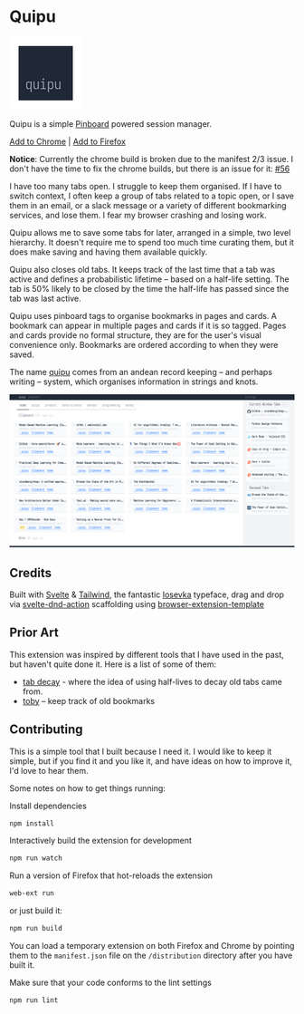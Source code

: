 # Quipu

![quipu](source/icon.png)

Quipu is a simple [Pinboard](http://pinboard.in) powered session manager.

[Add to Chrome](https://chrome.google.com/webstore/detail/quipu/ekiaicefngglagjldocoldkinmhegnjo) | [Add to Firefox](https://addons.mozilla.org/addon/quipu/)

**Notice**: Currently the chrome build is broken due to the manifest 2/3 issue. I don't have the time to fix the chrome builds, but there is an issue for it: [#56](https://github.com/janrito/quipu/issues/56)

I have too many tabs open. I struggle to keep them organised. If I have to switch context, I often keep a group of tabs related to a topic open, or I save them in an email, or a slack message or a variety of different bookmarking services, and lose them. I fear my browser crashing and losing work.

Quipu allows me to save some tabs for later, arranged in a simple, two level hierarchy. It doesn't require me to spend too much time curating them, but it does make saving and having them available quickly.

Quipu also closes old tabs. It keeps track of the last time that a tab was active and defines a probabilistic lifetime – based on a half-life setting. The tab is 50% likely to be closed by the time the half-life has passed since the tab was last active.

Quipu uses pinboard tags to organise bookmarks in pages and cards. A bookmark can appear in multiple pages and cards if it is so tagged. Pages and cards provide no formal structure, they are for the user's visual convenience only. Bookmarks are ordered according to when they were saved.

The name [quipu](https://en.wikipedia.org/wiki/Quipu) comes from an andean record keeping – and perhaps writing – system, which organises information in strings and knots.

![Preview](media/previewer.png)

## Credits

Built with [Svelte](https://svelte.dev/) & [Tailwind](https://tailwindcss.com/), the fantastic [Iosevka](https://typeof.net/Iosevka/) typeface, drag and drop via [svelte-dnd-action](https://github.com/isaacHagoel/svelte-dnd-action)
scaffolding using [browser-extension-template](https://github.com/fregante/browser-extension-template)

## Prior Art

This extension was inspired by different tools that I have used in the past, but haven't quite done it. Here is a list of some of them:

- [tab decay](https://github.com/benkehoe/tab-decay) - where the idea of using half-lives to decay old tabs came from.
- [toby](https://www.gettoby.com/) – keep track of old bookmarks

## Contributing

This is a simple tool that I built because I need it. I would like to keep it simple, but if you find it and you like it, and have ideas on how to improve it, I'd love to hear them.

Some notes on how to get things running:

Install dependencies

```sh
npm install
```

Interactively build the extension for development

```sh
npm run watch
```

Run a version of Firefox that hot-reloads the extension

```sh
web-ext run
```

or just build it:

```sh
npm run build
```

You can load a temporary extension on both Firefox and Chrome by pointing them to the `manifest.json` file on the `/distribution` directory after you have built it.

Make sure that your code conforms to the lint settings

```
npm run lint
```
